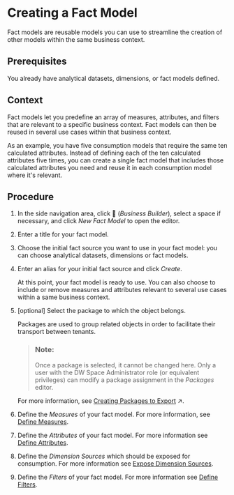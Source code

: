 <!-- loio5bbd14a328b549b2b53fce830ea25c15 -->

<link rel="stylesheet" type="text/css" href="../css/sap-icons.css"/>

# Creating a Fact Model

Fact models are reusable models you can use to streamline the creation of other models within the same business context.



## Prerequisites

You already have analytical datasets, dimensions, or fact models defined.



## Context

Fact models let you predefine an array of measures, attributes, and filters that are relevant to a specific business context. Fact models can then be reused in several use cases within that business context.

As an example, you have five consumption models that require the same ten calculated attributes. Instead of defining each of the ten calculated attributes five times, you can create a single fact model that includes those calculated attributes you need and reuse it in each consumption model where it's relevant.



## Procedure

1.  In the side navigation area, click <span class="FPA-icons-V3"></span> \(*Business Builder*\), select a space if necessary, and click *New Fact Model* to open the editor.

2.  Enter a title for your fact model.

3.  Choose the initial fact source you want to use in your fact model: you can choose analytical datasets, dimensions or fact models.

4.  Enter an alias for your initial fact source and click *Create*.

    At this point, your fact model is ready to use. You can also choose to include or remove measures and attributes relevant to several use cases within a same business context.

5.  \[optional\] Select the package to which the object belongs.

    Packages are used to group related objects in order to facilitate their transport between tenants.

    > ### Note:  
    > Once a package is selected, it cannot be changed here. Only a user with the DW Space Administrator role \(or equivalent privileges\) can modify a package assignment in the *Packages* editor.

    For more information, see [Creating Packages to Export](https://help.sap.com/viewer/9f36ca35bc6145e4acdef6b4d852d560/DEV_CURRENT/en-US/24aba84ceeb3416881736f70f02e3a0a.html "Users with the DW Space Administrator role can create packages to model groups of related objects for transport between tenants. Modelers can add objects to packages via the Package field, which appears in editors when a package is created in their space. Once a package is complete and validated, the space administrator can export it to the Content Network. The structure of your package is preserved and, as the objects it contains evolve, you can easily export updated versions of it.") :arrow_upper_right:.

6.  Define the *Measures* of your fact model. For more information, see [Define Measures](define-measures-d430469.md).

7.  Define the *Attributes* of your fact model. For more information see [Define Attributes](define-attributes-1ac4502.md).

8.  Define the *Dimension Sources* which should be exposed for consumption. For more information see [Expose Dimension Sources](expose-dimension-sources-1326689.md).

9.  Define the *Filters* of your fact model. For more information see [Define Filters](define-filters-e8df759.md).


